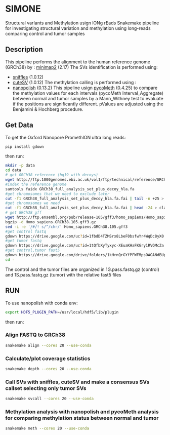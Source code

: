 # SIMONE
Structural varIants and Methylation usign lONg rEads
Snakemake pipeline for investigating structural variation and methylation using long-reads comparing control and tumor samples

## Description
This pipeline performs the alignment to the human reference genome (GRCh38) by :
[minimap2](https://github.com/lh3/minimap2) (2.17) 
The SVs identification is performed using:
- [sniffles](https://github.com/fritzsedlazeck/Sniffles) (1.0.12)
- [cuteSV](https://github.com/tjiangHIT/cuteSV) (1.0.12)
The methylation calling is performed using :
- [nanopolish](https://github.com/jts/nanopolish) (0.13.2)
This pipeline usign [pycoMeth](https://github.com/snajder-r/pycoMeth) (0.4.25) to compare the methylation values for each intervals (pycoMeth Interval_Aggregate) between normal and tumor samples by a Mann_Withney test to evaluate if the positions are significantly different. pValues are adjusted using the Benjamini & Hochberg procedure.


## Get Data
To get the Oxford Nanopore PromethION ultra long reads: 

```bash
pip install gdown 
```
then run:

```bash
mkdir -p data
cd data
# get GRCh38 reference (hg19 with decoys)
wget http://ftp.1000genomes.ebi.ac.uk/vol1/ftp/technical/reference/GRCh38_reference_genome/GRCh38_full_analysis_set_plus_decoy_hla.fa
#index the reference genome
samtools faidx GRCh38_full_analysis_set_plus_decoy_hla.fa
#get chromosomes that we need to exclude later
cut -f1 GRCh38_full_analysis_set_plus_decoy_hla.fa.fai | tail -n +25 > GRCh38_full_analysis_set_plus_decoy_hla.exclude.txt
#get chromosomes we need
cut -f1 GRCh38_full_analysis_set_plus_decoy_hla.fa.fai | head -24 > classic.chrs.txt
# get GRCh38 gff
wget http://ftp.ensembl.org/pub/release-105/gff3/homo_sapiens/Homo_sapiens.GRCh38.105.gff3.gz
bgzip -d Homo_sapiens.GRCh38.105.gff3.gz
sed -i -e '/#/! s/^/chr/' Homo_sapiens.GRCh38.105.gff3
#get control fastq
gdown https://drive.google.com/uc?id=1fbdD4TZMSrx8LbeF0bsfwYr4WqDc8yX0
#get tumor fastq
gdown https://drive.google.com/uc?id=1tQfbXyTyxyc-XEuaKHaFKGry1RVQMcZa
#get control,tumor fast5
gdown https://drive.google.com/drive/folders/1kHrnQrGYfPFWFMpsOAOANdBUpVxeULDE --folder
cd -

```
The control and the tumor files are organized in 1G.pass.fastq.gz (control) and 1S.pass.fastq.gz (tumor) with the relative fast5 files  

## RUN
To use nanopolish with conda env:

```bash
export HDF5_PLUGIN_PATH=/usr/local/hdf5/lib/plugin
```

then run:

### Align FASTQ to GRCh38

``` bash
snakemake align --cores 20 --use-conda 
```

### Calculate/plot coverage statistics

``` bash
snakemake depth --cores 20 --use-conda
```

### Call SVs with sniffles, cuteSV and make a consensus SVs callset selecting only tumor SVs

``` bash
snakemake svcall --cores 20 --use-conda
```

### Methylation analysis with nanopolish and pycoMeth analysis for comparing methylation status between normal and tumor

``` bash
snakemake meth --cores 20 --use-conda
```
